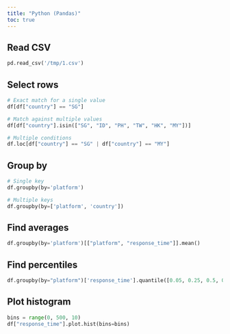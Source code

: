```yaml
---
title: "Python (Pandas)"
toc: true
---
```


## Read CSV

```python
pd.read_csv('/tmp/1.csv')
```

## Select rows

```python
# Exact match for a single value
df[df["country"] == "SG"]

# Match against multiple values
df[df["country"].isin(["SG", "ID", "PH", "TW", "HK", "MY"])]

# Multiple conditions
df.loc[df["country"] == "SG" | df["country"] == "MY"]
```

## Group by

```python
# Single key
df.groupby(by='platform')

# Multiple keys
df.groupby(by=['platform', 'country'])
```

## Find averages

```python
df.groupby(by='platform')[["platform", "response_time"]].mean()
```

## Find percentiles

```python
df.groupby(by="platform")['response_time'].quantile([0.05, 0.25, 0.5, 0.75, 0.9, 0.95]).unstack()
```

## Plot histogram

```python
bins = range(0, 500, 10)
df["response_time"].plot.hist(bins=bins)
```
